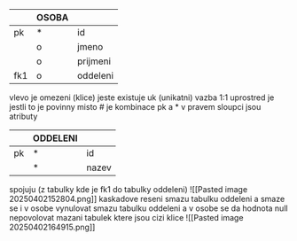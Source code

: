 |     | OSOBA |          |
| --- | ----- | -------- |
| pk  | *     | id       |
|     | o     | jmeno    |
|     | o     | prijmeni |
| fk1 | o     | oddeleni |
vlevo je omezeni (klice)
	jeste existuje uk (unikatni)
		vazba 1:1
uprostred je jestli to je povinny
	misto # je kombinace pk a *
v pravem sloupci jsou atributy


|     | ODDELENI |       |
| --- | -------- | ----- |
| pk  | *        | id    |
|     | *        | nazev |

spojuju (z tabulky kde je fk1 do tabulky oddeleni)
![[Pasted image 20250402152804.png]]
kaskadove reseni
	smazu tabulku oddeleni a smaze se i v osobe
vynulovat
	smazu tabulku oddeleni a v osobe se da hodnota null
nepovolovat mazani tabulek ktere jsou cizi klice
![[Pasted image 20250402164915.png]]
